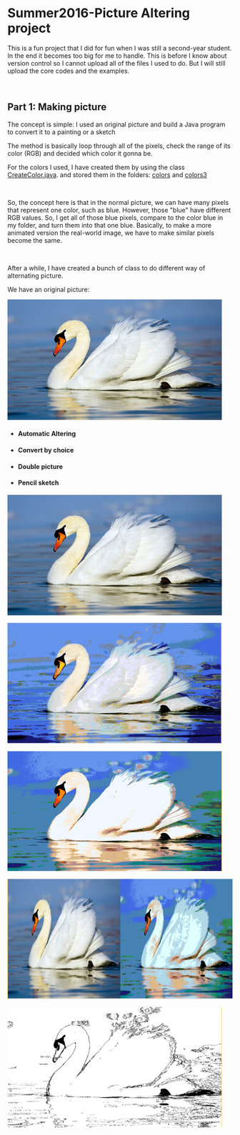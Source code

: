 # Summer2016-Picture Altering project

<p>This is a fun project that I did for fun when I was still a second-year student. In the end it becomes too big for me to handle. This is before I know about version control so I cannot upload all of the files I used to do. But I will still upload the core codes and the examples.<p><br/>

<h2>Part 1: Making picture</h2>
<p>The concept is simple: I used an original picture and build a Java program to convert it to a painting or a sketch<p>
<p>The method is basically loop through all of the pixels, check the range of its color (RGB) and decided which color it gonna be.</p>
<p>For the colors I used, I have created them by using the class <a href="https://github.com/phNam2/Summer2016/blob/master/Converting_Image/src/experiment/CreateColor.java">CreateColor.java</a>. and stored them in the folders: <a href="https://github.com/phNam2/Summer2016/tree/master/Converting_Image/colors">colors</a> and <a href="https://github.com/phNam2/Summer2016/tree/master/Converting_Image/colors3">colors3</a></p><br/>

<p>So, the concept here is that in the normal picture, we can have many pixels that represent one color, such as blue. However, those "blue" have different RGB values. So, I get all of those blue pixels, compare to the color blue in my folder, and turn them into that one blue. Basically, to make a more animated version the real-world image, we have to make similar pixels become the same.</p><br/>

<p>After a while, I have created a bunch of class to do different way of alternating picture.</p>
<p>We have an original picture:</p>
<p><img alt="Image" title="icon" src="https://github.com/phNam2/Summer2016/blob/master/image/pic/1.PNG" width="480px" height="270px"/></p>

<ul>
<li><h4>Automatic Altering</h4>
    
</li>

<li><h4>Convert by choice</h4>

</li>

<li><h4>Double picture</h4>

</li>
<li><h4>Pencil sketch</h4>

</li>

</ul>

<p><img alt="Image" title="icon" src="https://github.com/phNam2/Summer2016/blob/master/image/pic/1.PNG" width="480px" height="270px"/></p>
<p><img alt="Image" title="icon" src="https://github.com/phNam2/Summer2016/blob/master/image/pic/2.PNG" width="480px" height="270px"/></p>
<p><img alt="Image" title="icon" src="https://github.com/phNam2/Summer2016/blob/master/image/pic/3.PNG" width="480px" height="270px"/></p>
<p><img alt="Image" title="icon" src="https://github.com/phNam2/Summer2016/blob/master/image/pic/4.PNG" width="960px" height="270px"/></p>
<p><img alt="Image" title="icon" src="https://github.com/phNam2/Summer2016/blob/master/image/pic/5.PNG" width="480px" height="270px"/></p>